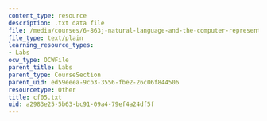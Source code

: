 ```yaml
---
content_type: resource
description: .txt data file
file: /media/courses/6-863j-natural-language-and-the-computer-representation-of-knowledge-spring-2003/a2983e255b63bc9109a479ef4a24df5f_cf05.txt
file_type: text/plain
learning_resource_types:
- Labs
ocw_type: OCWFile
parent_title: Labs
parent_type: CourseSection
parent_uid: ed59eeea-9cb3-3556-fbe2-26c06f844506
resourcetype: Other
title: cf05.txt
uid: a2983e25-5b63-bc91-09a4-79ef4a24df5f
---
```

